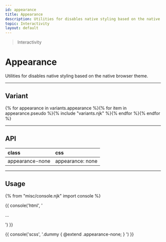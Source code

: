```yaml
---
id: appearance
title: Appearance
description: Utilities for disables native styling based on the native browser theme.
topic: Interactivity
layout: default
---
```


> Interactivity

# Appearance

Utilities for disables native styling based on the native browser theme.

---

## Variant

<div class="flex flex-gap-2 flex-wrap justify-start items-center">{% for appearance in variants.appearance %}{% for item in appearance.pseudo %}{% include "variants.njk" %}{% endfor %}{% endfor %}</div>

---

## API

| <span class="padding-x-3 padding-y-1 text-white bg-shade-granite-5 font-semibold curve-border-md">class</span> | <span class="padding-x-3 padding-y-1 text-white bg-shade-granite-5 font-semibold curve-border-md">css</span> |
|:--|:--|
| appearance-none | appearance: none |

---

## Usage

{% from "misc/console.njk" import console %}

{{ console('html',
'<div class="appearance-none">
    ...
  </div>
') }}

{{ console('scss',
'.dummy {
    @extend
      .appearance-none;
}
') }}

